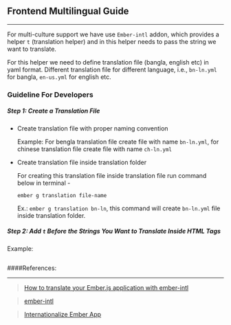 ## Frontend Multilingual Guide
___
For multi-culture support we have use `Ember-intl` addon, which provides a helper `t` 
(translation helper) and in this helper needs to pass the string we want to translate.


For this helper we need to define translation file (bangla, english etc) in yaml format. 
Different translation file for different language, i.e., `bn-ln.yml` for bangla, `en-us.yml`
for english etc.

### Guideline For Developers
##### Step 1: Create a Translation File

- Create translation file with proper naming convention
  
  Example: For bengla translation file create file with name `bn-ln.yml`, for chinese translation
  file create file with name `ch-ln.yml`  
- Create translation file inside translation folder

  For creating this translation file inside translation file run command below in terminal -
  
  `ember g translation file-name` 
  
  Ex.: `ember g translation bn-ln`, this command will create `bn-ln.yml` file inside
  translation folder.

##### Step 2: Add `t` Before the Strings You Want to Translate Inside HTML Tags

Example:
```html
```
 

####References:
___
>[How to translate your Ember.js application with ember-intl](https://www.codeandweb.com/babeledit/tutorials/how-to-translate-your-ember-app-with-ember-intl)

>[ember-intl](https://github.com/ember-intl/ember-intl)

>[Internationalize Ember App](https://ember-intl.github.io/ember-intl/)
